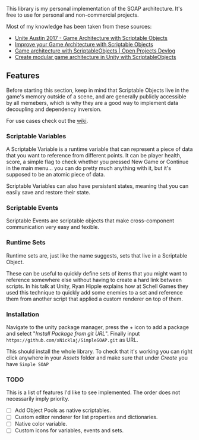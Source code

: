 This library is my personal implementation of the SOAP architecture.
It's free to use for personal and non-commercial projects.

Most of my knowledge has been taken from these sources:
- [Unite Austin 2017 - Game Architecture with Scriptable Objects](https://youtu.be/raQ3iHhE_Kk)
- [Improve your Game Architecture with Scriptable Objects](https://youtu.be/bO8WOHCxPq8)
- [Game architecture with ScriptableObjects | Open Projects Devlog](https://youtu.be/WLDgtRNK2VE)
- [Create modular game architecture in Unity with ScriptableObjects](https://unity.com/resources/create-modular-game-architecture-with-scriptable-objects-ebook)


## Features
Before starting this section, keep in mind that Scriptable Objects live in the game's memory outside of a scene, and are generally publicly accessible by all memebers, which is why they are a good way to implement data decoupling and dependency inversion.

For use cases check out the [wiki](https://github.com/xNicklaj/Butter/wiki).

### Scriptable Variables
A Scriptable Variable is a runtime variable that can represent a piece of data that you want to reference from different points. It can be player health, score, a simple flag to check whether you pressed New Game or Continue in the main menu... you can do pretty much anything with it, but it's supposed to be an atomic piece of data.

Scriptable Variables can also have persistent states, meaning that you can easily save and restore their state.

### Scriptable Events
Scriptable Events are scriptable objects that make cross-component communication very easy and fexible.

### Runtime Sets
Runtime sets are, just like the name suggests, sets that live in a Scriptable Object. 

These can be useful to quickly define sets of items that you might want to reference somewhere else without having to create a hard link between scripts.
In his talk at Unity, Ryan Hipple explains how at Schell Games they used this technique to quickly add some enemies to a set and reference them from another script that applied a custom renderer on top of them.

### Installation
Navigate to the unity package manager, press the + icon to add a package and select "*Install Package from git URL*". Finally input `https://github.com/xNicklaj/SimpleSOAP.git` as URL.

This should install the whole library. To check that it's working you can right click anywhere in your *Assets* folder and make sure that under *Create* you have `Simple SOAP`

### TODO
This is a list of features I'd like to see implemented. The order does not necessarily imply priority.

- [ ] Add Object Pools as native scriptables.
- [ ] Custom editor renderer for list properties and dictionaries.
- [ ] Native color variable.
- [ ] Custom icons for variables, events and sets.
